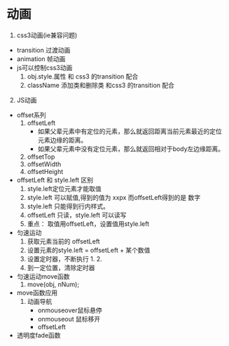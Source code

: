 动画
====
1. css3动画(ie兼容问题)
  * transition 过渡动画
  * animation  帧动画
  * js可以控制css3动画
    1. obj.style.属性 和 css3 的transition 配合
    2. className 添加类和删除类 和css3 的transition 配合
2. JS动画
  * offset系列
    1. offsetLeft
       * 如果父辈元素中有定位的元素，那么就返回距离当前元素最近的定位元素边缘的距离。
       * 如果父辈元素中没有定位元素，那么就返回相对于body左边缘距离。
    2. offsetTop
    3. offsetWidth
    4. offsetHeight
  * offsetLeft 和 style.left 区别
    1. style.left定位元素才能取值
    2. style.left 可以赋值,得到的值为 xxpx
      而offsetLeft得到的是 数字
    3. style.left 只能得到行内样式。
    4. offsetLeft 只读，style.left 可以读写
    5. 重点： 取值用offsetLeft，设置值用style.left
  * 匀速运动
    1. 获取元素当前的 offsetLeft
    2. 设置元素的style.left  = offsetLeft + 某个数值
    3. 设置定时器，不断执行 1. 2.
    4. 到一定位置，清除定时器
  * 匀速运动move函数
    1. move(obj, nNum);
  * move函数应用
    1. 动画导航
       * onmouseover鼠标悬停
       * onmouseout 鼠标移开
       * offsetLeft
  * 透明度fade函数       
